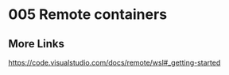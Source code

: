 # 005 Remote containers

## More Links

<https://code.visualstudio.com/docs/remote/wsl#_getting-started>
